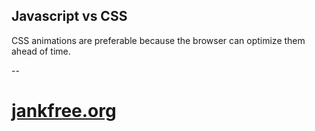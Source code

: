 ## Javascript vs CSS

CSS animations are preferable because the browser can optimize them ahead of time.

--

# [jankfree.org](http://jankfree.org)
